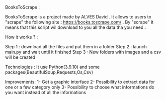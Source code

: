  BooksToScrape :
 
 BooksToScrape is a project made by ALVES David . It allows to users to "scrape" the following site : https://books.toscrape.com/ . By "scrape" it means that this script
 wil download to you all the data tha you need .
 
 How it works ? :
 
 Step 1 : download all the files and put them in a folder
 Step 2 : launch main.py and wait until it finished
 Step 3 : New folders with images and a csv will be created
 
 
 
 Technologies :
 It use Python(3.9.10) and some packages(BeautifulSoup,Requests,Os,Csv)
 
 
 
 Improvements:
 1- Get a graphic interface
 2- Possibility to extract data for one or a few category only
 3- Possibility to choose what informations do you want instead of all the informations

